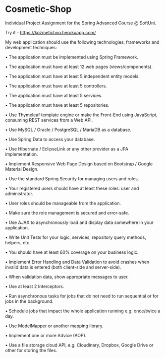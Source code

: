 # Cosmetic-Shop
Individual Project Assignment for the Spring Advanced Course @ SoftUni.

Try it - https://kozmetichno.herokuapp.com/

My web application should use the following technologies, frameworks and development techniques:

• The application must be implemented using Spring Framework.

• The application must have at least 12 web pages (views/components).

• The application must have at least 5 independent entity models.

• The application must have at least 5 controllers.

• The application must have at least 5 services.

• The application must have at least 5 repositories.

• Use Thymeleaf template engine or make the Front-End using JavaScript, consuming REST services from a Web API.

• Use MySQL / Oracle / PostgreSQL / MariaDB as a database.

• Use Spring Data to access your database.

• Use Hibernate / EclipseLink or any other provider as a JPA implementation.

• Implement Responsive Web Page Design based on Bootstrap / Google Material Design.

• Use the standard Spring Security for managing users and roles.

• Your registered users should have at least these roles: user and administrator.

• User roles should be manageable from the application.

• Make sure the role management is secured and error-safe.

• Use AJAX to asynchronously load and display data somewhere in your application.

• Write Unit Tests for your logic, services, repository query methods, helpers, etc.

• You should have at least 60% coverage on your business logic.

• Implement Error Handling and Data Validation to avoid crashes when invalid data is entered (both client-side and server-side).

• When validation data, show appropriate messages to user.

• Use at least 2 Interceptors.

• Run asynchronous tasks for jobs that do not need to run sequential or for jobs in the background.

• Schedule jobs that impact the whole application running e.g. once/twice a day.

• Use ModelМapper or another mapping library.

• Implement one or more Advice (AOP).

• Use a file storage cloud API, e.g. Cloudinary, Dropbox, Google Drive or other for storing the files.

